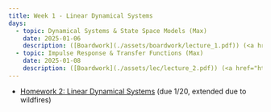 ```yaml
---
title: Week 1 - Linear Dynamical Systems
days:
  - topic: Dynamical Systems & State Space Models (Max)
    date: 2025-01-06
    description: ([Boardwork](./assets/boardwork/lecture_1.pdf)) (<a href="https://www.youtube.com/watch?v=WQnn8GT3w2U&list=PLU2v_5UVjn7d6-pFEjqvXhI0fE83DfncU&index=1">Video</a>) <br /> Reading - LN 1, 2.1, CD 2.1, 5
  - topic: Impulse Response & Transfer Functions (Max)
    date: 2025-01-08
    description: ([Boardwork](./assets/lec/lecture_2.pdf)) (<a href="https://www.youtube.com/watch?v=WQnn8GT3w2U&list=PLU2v_5UVjn7d6-pFEjqvXhI0fE83DfncU&index=3">Video</a>) <br /> Reading - LN 2.2, CD 2.1
---
```

- [Homework 2: Linear Dynamical Systems](./assets/hw/CDS_131_Homework_1.pdf) (due 1/20, extended due to wildfires)

<a id="Week3"></a>

